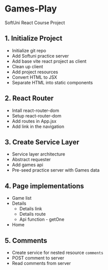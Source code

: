 # Games-Play
SoftUni React Course Project

## 1. Initialize Project
* Initialize git repo
* Add Softuni practice server
* Add base vite react project as client
* Clean up client
* Add project resources
* Convert HTML to JSX
* Separate HTML into static components

## 2. React Router
* Intall react-router-dom
* Setup react-router-dom
* Add routes in App.jsx
* Add link in the navigation

## 3. Create Service Layer
* Service layer architecture
* Abstract requester
* Add games api
* Pre-seed practice server with Games data

## 4. Page implementations
* Game list
* Details
  * Details link
  * Details route
  * Api function - getOne
* Home

## 5. Comments
* Create service for nested resource `comments`
* POST comment to server
* Read comments from server